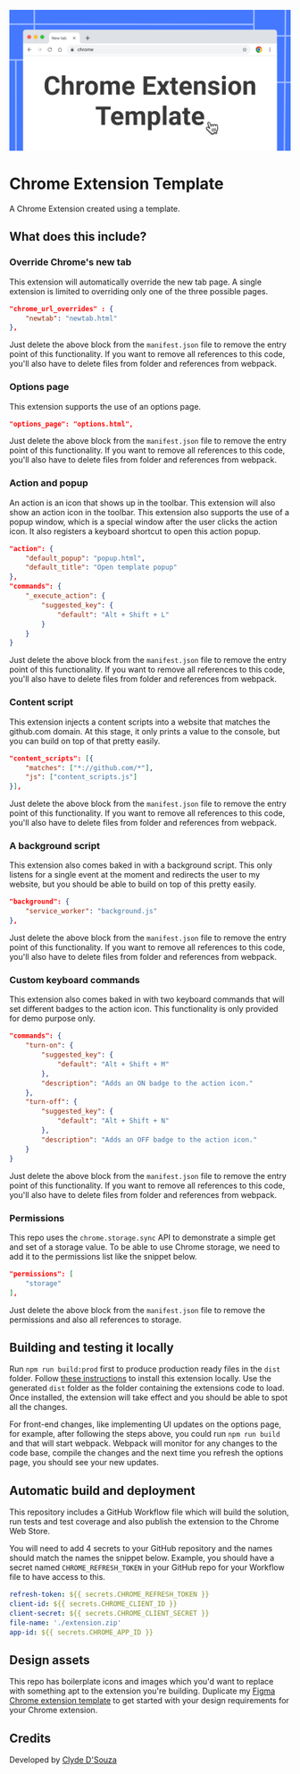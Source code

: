 ![](./docs/Thumbnail.png)

# Chrome Extension Template
A Chrome Extension created using a template.

## What does this include? 
### Override Chrome's new tab
This extension will automatically override the new tab page. A single extension is limited to overriding only one of the three possible pages.

```json
"chrome_url_overrides" : {
    "newtab": "newtab.html"
},
```

Just delete the above block from the `manifest.json` file to remove the entry point of this functionality. If you want to remove all references to this code, you'll also have to delete files from folder and references from webpack.

### Options page
This extension supports the use of an options page. 

```json
"options_page": "options.html",
```

Just delete the above block from the `manifest.json` file to remove the entry point of this functionality. If you want to remove all references to this code, you'll also have to delete files from folder and references from webpack.

### Action and popup
An action is an icon that shows up in the toolbar. This extension will also show an action icon in the toolbar. This extension also supports the use of a popup window, which is a special window after the user clicks the action icon. It also registers a keyboard shortcut to open this action popup. 

```json
"action": {
    "default_popup": "popup.html",
    "default_title": "Open template popup"
},
"commands": {
    "_execute_action": {
        "suggested_key": {
            "default": "Alt + Shift + L"
        }
    }
}
```

Just delete the above block from the `manifest.json` file to remove the entry point of this functionality. If you want to remove all references to this code, you'll also have to delete files from folder and references from webpack.

### Content script
This extension injects a content scripts into a website that matches the github.com domain. At this stage, it only prints a value to the console, but you can build on top of that pretty easily. 

```json
"content_scripts": [{
    "matches": ["*://github.com/*"],
    "js": ["content_scripts.js"]
}],
```

Just delete the above block from the `manifest.json` file to remove the entry point of this functionality. If you want to remove all references to this code, you'll also have to delete files from folder and references from webpack.

### A background script
This extension also comes baked in with a background script. This only listens for a single event at the moment and redirects the user to my website, but you should be able to build on top of this pretty easily.

```json
"background": {
    "service_worker": "background.js"
},
```

Just delete the above block from the `manifest.json` file to remove the entry point of this functionality. If you want to remove all references to this code, you'll also have to delete files from folder and references from webpack.

### Custom keyboard commands
This extension also comes baked in with two keyboard commands that will set different badges to the action icon. This functionality is only provided for demo purpose only. 

```json
"commands": {
    "turn-on": {
        "suggested_key": {
            "default": "Alt + Shift + M"
        },
        "description": "Adds an ON badge to the action icon."
    },
    "turn-off": {
        "suggested_key": {
            "default": "Alt + Shift + N"
        },
        "description": "Adds an OFF badge to the action icon."
    }
}
```

Just delete the above block from the `manifest.json` file to remove the entry point of this functionality. If you want to remove all references to this code, you'll also have to delete files from folder and references from webpack.

### Permissions
This repo uses the `chrome.storage.sync` API to demonstrate a simple get and set of a storage value. To be able to use Chrome storage, we need to add it to the permissions list like the snippet below. 

```json
"permissions": [
    "storage"
],
```

Just delete the above block from the `manifest.json` file to remove the permissions and also all references to storage. 

## Building and testing it locally
Run `npm run build:prod` first to produce production ready files in the `dist` folder. Follow [these instructions](https://superuser.com/a/247654) to install this extension locally. Use the generated `dist` folder as the folder containing the extensions code to load. Once installed, the extension will take effect and you should be able to spot all the changes.

For front-end changes, like implementing UI updates on the options page, for example, after following the steps above, you could run `npm run build` and that will start webpack. Webpack will monitor for any changes to the code base, compile the changes and the next time you refresh the options page, you should see your new updates.

## Automatic build and deployment
This repository includes a GitHub Workflow file which will build the solution, run tests and test coverage and also publish the extension to the Chrome Web Store.

You will need to add 4 secrets to your GitHub repository and the names should match the names the snippet below. Example, you should have a secret named `CHROME_REFRESH_TOKEN` in your GitHub repo for your Workflow file to have access to this. 

```yaml
refresh-token: ${{ secrets.CHROME_REFRESH_TOKEN }}
client-id: ${{ secrets.CHROME_CLIENT_ID }}
client-secret: ${{ secrets.CHROME_CLIENT_SECRET }}
file-name: './extension.zip'
app-id: ${{ secrets.CHROME_APP_ID }}
```

## Design assets
This repo has boilerplate icons and images which you'd want to replace with something apt to the extension you're building. Duplicate my [Figma Chrome extension template](https://www.figma.com/community/file/1127061326249481158) to get started with your design requirements for your Chrome extension.

## Credits
Developed by [Clyde D'Souza](https://clydedsouza.net/)